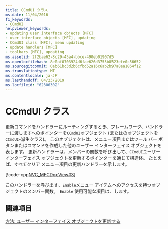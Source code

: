 ```yaml
---
title: CCmdUI クラス
ms.date: 11/04/2016
f1_keywords:
- CCmdUI
helpviewer_keywords:
- updating user interface objects [MFC]
- user interface objects [MFC], updating
- CCmdUI class [MFC], menu updating
- update handlers [MFC]
- toolbars [MFC], updating
ms.assetid: 2f2bae62-8c29-45a4-bbce-490eb01907d5
ms.openlocfilehash: 8e0af0703924d6fae626d3753b8523efe0c56652
ms.sourcegitcommit: 0ab61bc3d2b6cfbd52a16c6ab2b97a8ea1864f12
ms.translationtype: MT
ms.contentlocale: ja-JP
ms.lasthandoff: 04/23/2019
ms.locfileid: "62306302"
---
```

# <a name="the-ccmdui-class"></a>CCmdUI クラス

更新コマンドをハンドラーにルーティングするとき、フレームワーク、ハンドラーに渡しますへのポインターを`CCmdUI`オブジェクト (またはのオブジェクトを`CCmdUI`-派生クラス)。 このオブジェクトは、メニュー項目またはツール バー ボタンまたはコマンドを作成した他のユーザー インターフェイス オブジェクトを表します。 更新ハンドラーは、メンバーの関数を呼び出して、`CCmdUI`ユーザー インターフェイス オブジェクトを更新するポインターを通じて構造体。 たとえば、すべてクリア メニュー項目の更新ハンドラーを示します。

[!code-cpp[NVC_MFCDocView#3](../mfc/codesnippet/cpp/the-ccmdui-class_1.cpp)]

このハンドラーを呼び出す、`Enable`メニュー アイテムへのアクセスを持つオブジェクトのメンバー関数。 `Enable` 使用可能な項目は、します。

## <a name="see-also"></a>関連項目

[方法: ユーザー インターフェイス オブジェクトを更新する](../mfc/how-to-update-user-interface-objects.md)
